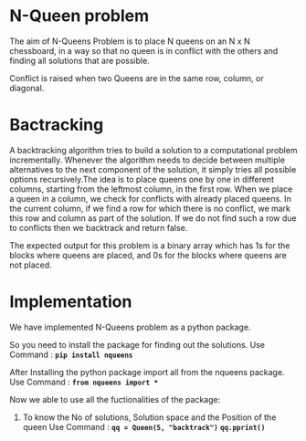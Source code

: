 # N-Queen problem

The aim of N-Queens Problem is to place N queens on an N x N chessboard, in a way so that no queen is in conflict with the others and finding all solutions that are possible.

Conflict is raised when two Queens are in the same row, column, or diagonal.

# Bactracking 

A backtracking algorithm tries to build a solution to a computational problem incrementally. Whenever the algorithm needs to decide between multiple alternatives to the next
component of the solution, it simply tries all possible options recursively.The idea is to place queens one by one in different columns, starting from the leftmost column, in the 
first row. When we place a queen in a column, we check for conflicts with already placed queens. In the current column, if we find a row for which there is no conflict, we mark
this row and column as part of the solution. If we do not find such a row due to conflicts then we backtrack and return false.

The expected output for this problem is a binary array which has 1s for the blocks where queens are placed, and 0s for the blocks where queens are not placed.

# Implementation

We have implemented N-Queens problem as a python package. 

So you need to install the package for finding out the solutions. 
Use Command : <code><b>pip install nqueens</b></code>

After Installing the python package import all from the nqueens package.
Use Command : <code><b>from nqueens import *</b></code>

Now we able to use all the fuctionalities of the package:

1. To know the No of solutions, Solution space and the Position of the queen
   Use Command : <code><b>qq = Queen(5, "backtrack")</b></code>
                 <code><b>qq.pprint()</b></code> 


